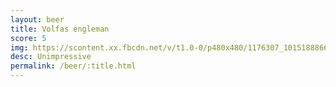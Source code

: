 ```yaml
---
layout: beer
title: Volfas engleman
score: 5
img: https://scontent.xx.fbcdn.net/v/t1.0-0/p480x480/1176307_10151888665863745_1280335301_n.jpg?oh=79380f41a51a5afba3bb4a68c47bfae6&oe=5885F9F2
desc: Unimpressive
permalink: /beer/:title.html
---
```

